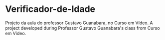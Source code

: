 # Verificador-de-Idade
 Projeto da aula do professor Gustavo Guanabara, no Curso em Vídeo. A project developed during Professor Gustavo Guanabara's class from Curso em Vídeo.
